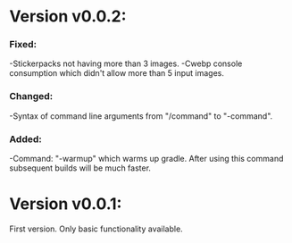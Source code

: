 # Version v0.0.2:

### Fixed:
 -Stickerpacks not having more than 3 images.
 -Cwebp console consumption which didn't allow more than 5 input images.

### Changed:
 -Syntax of command line arguments from "/command" to "-command".

### Added:
 -Command: "-warmup" which warms up gradle. After using this command subsequent builds will be much faster.

# Version v0.0.1:

First version. Only basic functionality available.
